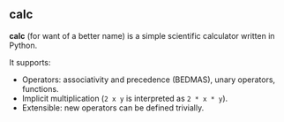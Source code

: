 calc
----

**calc** (for want of a better name) is a simple scientific calculator written in Python.

It supports:

* Operators: associativity and precedence (BEDMAS), unary operators, functions.
* Implicit multiplication (`2 x y` is interpreted as `2 * x * y`).
* Extensible: new operators can be defined trivially.
